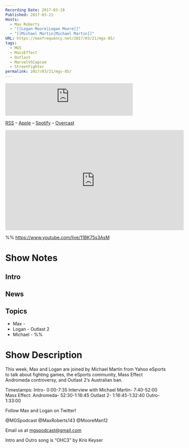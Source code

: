 ```yaml
---
Recording Date: 2017-03-19
Published: 2017-03-21
Hosts:
  - Max Roberts
  - "[[Logan Moore|Logan Moore]]"
  - "[[Michael Martin|Michael Martin]]"
URL: https://maxfrequency.net/2017/03/21/mgs-85/
tags:
  - MGS
  - MassEffect
  - Outlast
  - MarvelVSCapcom
  - StreetFighter
permalink: 2017/03/21/mgs-85/
---
```

<iframe src="https://podcasters.spotify.com/pod/show/millennialgamingspeak/embed/episodes/Episode-85-Talking-eSports-and-Fighting-Games-with-Yahoos-Michael-Martin-e1adhvn/a-a6ts44e" height="102px" width="400px" frameborder="0" scrolling="no"></iframe>

[RSS](https://anchor.fm/s/74aa3858/podcast/rss) – [Apple](https://podcasts.apple.com/us/podcast/episode-3-gdc-wrap-up/id1000915981?i=1000542222515) – [Spotify](https://open.spotify.com/episode/7wePXT4Bt22LWifVLx3n8y) – [Overcast](https://overcast.fm/+EtIgeWxEU)

<div class=iframe-container>
<iframe width="560" height="315" src="https://www.youtube-nocookie.com/embed/11BK75s3AsM?si=IaAh3P9MDp3tiRqQ" title="YouTube video player" frameborder="0" allow="accelerometer; autoplay; clipboard-write; encrypted-media; gyroscope; picture-in-picture; web-share" allowfullscreen></iframe>
</div>

%%
https://www.youtube.com/live/11BK75s3AsM

# Show Notes

## Intro

## News

## Topics

- Max - 
- Logan - Outlast 2 
- Michael - %%
# Show Description

This week, Max and Logan are joined by Michael Martin from Yahoo eSports to talk about fighting games, the eSports community, Mass Effect Andromeda controversy, and Outlast 2‘s Australian ban.

Timestamps:
Intro- 0:00-7:35
Interview with Michael Martin- 7:40-52:00
Mass Effect: Andromeda- 52:30-1:16:45
Outlast 2- 1:16:45-1:32:40
Outro- 1:33:00

Follow Max and Logan on Twitter!

@MGSpodcast
@MaxRoberts143
@MooreMan12

Email us at mgspodcast@gmail.com

Intro and Outro song is “OHC3” by Kris Keyser